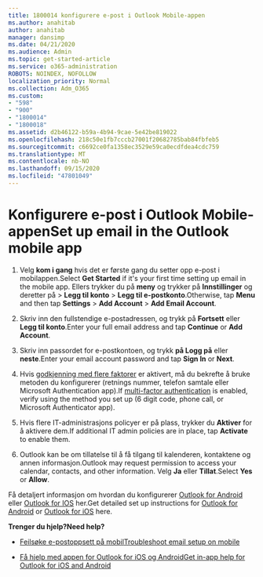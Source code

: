 ```yaml
---
title: 1800014 konfigurere e-post i Outlook Mobile-appen
ms.author: anahitab
author: anahitab
manager: dansimp
ms.date: 04/21/2020
ms.audience: Admin
ms.topic: get-started-article
ms.service: o365-administration
ROBOTS: NOINDEX, NOFOLLOW
localization_priority: Normal
ms.collection: Adm_O365
ms.custom:
- "598"
- "900"
- "1800014"
- "1800018"
ms.assetid: d2b46122-b59a-4b94-9cae-5e42be819022
ms.openlocfilehash: 218c50e1fb7cccb27001f20682785bab84fbfeb5
ms.sourcegitcommit: c6692ce0fa1358ec3529e59ca0ecdfdea4cdc759
ms.translationtype: MT
ms.contentlocale: nb-NO
ms.lasthandoff: 09/15/2020
ms.locfileid: "47801049"
---
```

# <a name="set-up-email-in-the-outlook-mobile-app"></a><span data-ttu-id="ff9c2-102">Konfigurere e-post i Outlook Mobile-appen</span><span class="sxs-lookup"><span data-stu-id="ff9c2-102">Set up email in the Outlook mobile app</span></span>

1. <span data-ttu-id="ff9c2-103">Velg **kom i gang** hvis det er første gang du setter opp e-post i mobilappen.</span><span class="sxs-lookup"><span data-stu-id="ff9c2-103">Select **Get Started** if it's your first time setting up email in the mobile app.</span></span> <span data-ttu-id="ff9c2-104">Ellers trykker du på **meny** og trykker på **Innstillinger** og deretter på \> **Legg til konto** \> **Legg til e-postkonto**.</span><span class="sxs-lookup"><span data-stu-id="ff9c2-104">Otherwise, tap **Menu** and then tap **Settings** \> **Add Account** \> **Add Email Account**.</span></span>

2. <span data-ttu-id="ff9c2-105">Skriv inn den fullstendige e-postadressen, og trykk på **Fortsett** eller **Legg til konto**.</span><span class="sxs-lookup"><span data-stu-id="ff9c2-105">Enter your full email address and tap **Continue** or **Add Account**.</span></span>

3. <span data-ttu-id="ff9c2-106">Skriv inn passordet for e-postkontoen, og trykk **på Logg på** eller **neste**.</span><span class="sxs-lookup"><span data-stu-id="ff9c2-106">Enter your email account password and tap **Sign In** or **Next**.</span></span>

4. <span data-ttu-id="ff9c2-107">Hvis [godkjenning med flere faktorer](https://docs.microsoft.com/microsoft-365/admin/security-and-compliance/set-up-multi-factor-authentication) er aktivert, må du bekrefte å bruke metoden du konfigurerer (retnings nummer, telefon samtale eller Microsoft Authentication app).</span><span class="sxs-lookup"><span data-stu-id="ff9c2-107">If [multi-factor authentication](https://docs.microsoft.com/microsoft-365/admin/security-and-compliance/set-up-multi-factor-authentication) is enabled, verify using the method you set up (6 digit code, phone call, or Microsoft Authenticator app).</span></span>

5. <span data-ttu-id="ff9c2-108">Hvis flere IT-administrasjons policyer er på plass, trykker du **Aktiver** for å aktivere dem.</span><span class="sxs-lookup"><span data-stu-id="ff9c2-108">If additional IT admin policies are in place, tap **Activate** to enable them.</span></span>

6. <span data-ttu-id="ff9c2-109">Outlook kan be om tillatelse til å få tilgang til kalenderen, kontaktene og annen informasjon.</span><span class="sxs-lookup"><span data-stu-id="ff9c2-109">Outlook may request permission to access your calendar, contacts, and other information.</span></span> <span data-ttu-id="ff9c2-110">Velg **Ja** eller **Tillat**.</span><span class="sxs-lookup"><span data-stu-id="ff9c2-110">Select **Yes** or **Allow**.</span></span>

<span data-ttu-id="ff9c2-111">Få detaljert informasjon om hvordan du konfigurerer [Outlook for Android](https://support.office.com/article/886db551-8dfa-4fd5-b835-f8e532091872.aspx) eller [Outlook for IOS](https://support.office.com/article/b2de2161-cc1d-49ef-9ef9-81acd1c8e234.aspx) her.</span><span class="sxs-lookup"><span data-stu-id="ff9c2-111">Get detailed set up instructions for [Outlook for Android](https://support.office.com/article/886db551-8dfa-4fd5-b835-f8e532091872.aspx) or [Outlook for iOS](https://support.office.com/article/b2de2161-cc1d-49ef-9ef9-81acd1c8e234.aspx) here.</span></span>
  
 <span data-ttu-id="ff9c2-112">**Trenger du hjelp?**</span><span class="sxs-lookup"><span data-stu-id="ff9c2-112">**Need help?**</span></span>
  
- [<span data-ttu-id="ff9c2-113">Feilsøke e-postoppsett på mobil</span><span class="sxs-lookup"><span data-stu-id="ff9c2-113">Troubleshoot email setup on mobile</span></span>](https://support.office.com/article/a264ef01-9c88-48fb-9285-7017e4f31f02.aspx)

- [<span data-ttu-id="ff9c2-114">Få hjelp med appen for Outlook for iOS og Android</span><span class="sxs-lookup"><span data-stu-id="ff9c2-114">Get in-app help for Outlook for iOS and Android</span></span>](https://support.office.com/article/218a22d1-9fa5-4889-b689-de1c63493243.aspx#ID0EAABAAA=Contact_Support)
